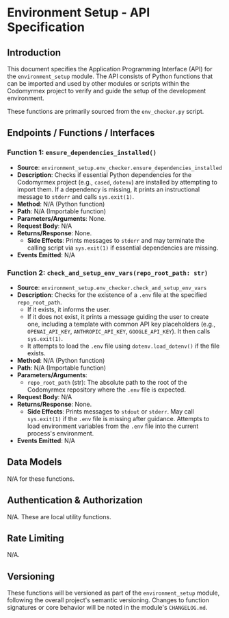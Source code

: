 # Environment Setup - API Specification

## Introduction

This document specifies the Application Programming Interface (API) for the `environment_setup` module. The API consists of Python functions that can be imported and used by other modules or scripts within the Codomyrmex project to verify and guide the setup of the development environment.

These functions are primarily sourced from the `env_checker.py` script.

## Endpoints / Functions / Interfaces

### Function 1: `ensure_dependencies_installed()`

- **Source**: `environment_setup.env_checker.ensure_dependencies_installed`
- **Description**: Checks if essential Python dependencies for the Codomyrmex project (e.g., `cased`, `dotenv`) are installed by attempting to import them. If a dependency is missing, it prints an instructional message to `stderr` and calls `sys.exit(1)`.
- **Method**: N/A (Python function)
- **Path**: N/A (Importable function)
- **Parameters/Arguments**: None.
- **Request Body**: N/A
- **Returns/Response**: None. 
  - **Side Effects**: Prints messages to `stderr` and may terminate the calling script via `sys.exit(1)` if essential dependencies are missing.
- **Events Emitted**: N/A

### Function 2: `check_and_setup_env_vars(repo_root_path: str)`

- **Source**: `environment_setup.env_checker.check_and_setup_env_vars`
- **Description**: Checks for the existence of a `.env` file at the specified `repo_root_path`. 
    - If it exists, it informs the user.
    - If it does not exist, it prints a message guiding the user to create one, including a template with common API key placeholders (e.g., `OPENAI_API_KEY`, `ANTHROPIC_API_KEY`, `GOOGLE_API_KEY`). It then calls `sys.exit(1)`.
    - It attempts to load the `.env` file using `dotenv.load_dotenv()` if the file exists.
- **Method**: N/A (Python function)
- **Path**: N/A (Importable function)
- **Parameters/Arguments**:
    - `repo_root_path` (str): The absolute path to the root of the Codomyrmex repository where the `.env` file is expected.
- **Request Body**: N/A
- **Returns/Response**: None.
  - **Side Effects**: Prints messages to `stdout` or `stderr`. May call `sys.exit(1)` if the `.env` file is missing after guidance. Attempts to load environment variables from the `.env` file into the current process's environment.
- **Events Emitted**: N/A

## Data Models

N/A for these functions.

## Authentication & Authorization

N/A. These are local utility functions.

## Rate Limiting

N/A.

## Versioning

These functions will be versioned as part of the `environment_setup` module, following the overall project's semantic versioning. Changes to function signatures or core behavior will be noted in the module's `CHANGELOG.md`. 